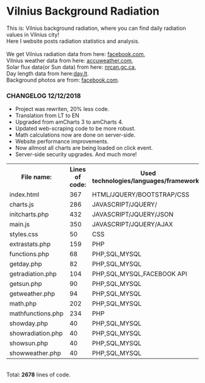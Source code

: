 # Vilnius Background Radiation 

<p> This is: Vilnius background radiation, where you can find daily radiation values in Vilnius city!<br>
Here I website posts radiation statistics and analysis.<br><br>
			We get Vilnius radiation data from here: <a href="https://www.facebook.com/VilniausRadiacinisFonas/" target="_blank">facebook.com</a>,<br>
				Vilnius weather data from here: <a href="http://www.accuweather.com/lt/" target="_blank">accuweather.com</a>,<br>
				Solar flux data(or Sun data) from here: <a href="ftp://ftp.geolab.nrcan.gc.ca/data/solar_flux/daily_flux_values/fluxtable.txt" target="_blank">nrcan.gc.ca</a>,<br>
				Day length data from here:<a href="https://day.lt/diena/" target="_blank">day.lt</a>.<br>
			Background photos are from: <a href="https://www.facebook.com/gintaras.sphotography/" target="_blank">facebook.com</a>.
			</p>
</p>


<h3> CHANGELOG 12/12/2018</h3>
<ul>
  <li> Project was rewriten, 20% less code.</li>
  <li> Translation from LT to EN</li>
  <li> Upgraded from amCharts 3 to amCharts 4.</li>
  <li> Updated web-scraping code to be more robust.</li>
  <li> Math calculations now are done on server-side.</li>
  <li> Website performance improvements.</li>
  <li> Now allmost all charts are being loaded on click event.</li>
  <li> Server-side security upgrades.</li.
  <li> And much more!</li>
</ul>

<table style="width:100%">
  <tr>
    <th>File name:</th>
    <th>Lines of code:</th> 
    <th>Used technologies/languages/frameworks:</th>
  </tr>
  <tr>
    <td>index.html</td>
    <td>367</td> 
    <td>HTML/JQUERY/BOOTSTRAP/CSS</td>
  </tr>
  <tr>
    <td>charts.js</td>
    <td>286</td> 
    <td>JAVASCRIPT/JQUERY/</td>
  </tr>
  <tr>
    <td>initcharts.php</td>
    <td>432</td> 
    <td>JAVASCRIPT/JQUERY/JSON</td>
  </tr>  
   <tr>
    <td>main.js</td>
    <td>350</td> 
    <td>JAVASCRIPT/JQUERY/AJAX</td>
  </tr>   
  <tr>
    <td>styles.css</td>
    <td>50</td> 
    <td>CSS</td>
  </tr> 
   <tr>
    <td>extrastats.php</td>
    <td>159</td> 
    <td>PHP</td>
  </tr>  
    <tr>
   <td>functions.php</td>
    <td>68</td> 
    <td>PHP,SQL,MYSQL</td>
  </tr> 
    <tr>
    <td>getday.php</td>
    <td>82</td> 
    <td>PHP,SQL,MYSQL</td>
  </tr> 
    <tr>
     <td>getradiation.php</td>
    <td>104</td> 
    <td>PHP,SQL,MYSQL,FACEBOOK API</td>
  </tr> 
    <tr>
     <td>getsun.php</td>
    <td>90</td> 
    <td>PHP,SQL,MYSQL</td>
  </tr> 
    <tr>
     <td>getweather.php</td>
    <td>94</td> 
    <td>PHP,SQL,MYSQL</td>
  </tr> 
    <tr>
     <td>math.php</td>
    <td>202</td> 
    <td>PHP,SQL,MYSQL</td>
  </tr> 
    <tr>
     <td>mathfunctions.php</td>
    <td>234</td> 
    <td>PHP</td>
  </tr>  
    <tr>
     <td>showday.php</td>
    <td>40</td> 
    <td>PHP,SQL,MYSQL</td>
  </tr> 
  <tr>
    <td>showradiation.php</td>
    <td>40</td> 
    <td>PHP,SQL,MYSQL</td>
  </tr>    
    <tr>
    <td>showsun.php</td>
    <td>40</td> 
    <td>PHP,SQL,MYSQL</td>
  </tr>
    <tr>
    <td>showweather.php</td>
    <td>40</td> 
    <td>PHP,SQL,MYSQL</td>
  </tr>  
</table>
<br>
Total:<strong> 2678</strong>  lines of code.

